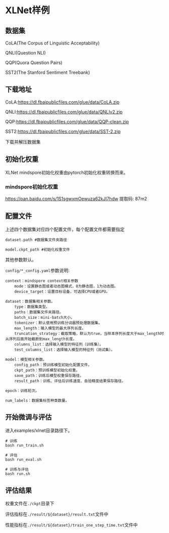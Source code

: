 # XLNet样例

## 数据集

CoLA(The Corpus of Linguistic Acceptability)

QNLI(Question NLI)

QQP(Quora Question Pairs)

SST2(The Stanford Sentiment Treebank)

## 下载地址

CoLA:https://dl.fbaipublicfiles.com/glue/data/CoLA.zip

QNLI:https://dl.fbaipublicfiles.com/glue/data/QNLIv2.zip

QQP:https://dl.fbaipublicfiles.com/glue/data/QQP-clean.zip

SST2:https://dl.fbaipublicfiles.com/glue/data/SST-2.zip

下载并解压数据集

## 初始化权重

XLNet mindspore初始化权重由pytorch初始化权重转换而来。

### mindspore初始化权重

https://pan.baidu.com/s/1S1sgwxmOewuza62kJI7hdw  提取码: 87m2

## 配置文件

上述四个数据集对应四个配置文件，每个配置文件都需要指定

`dataset.path #数据集文件夹路径`

`model.ckpt_path #初始化权重文件`

其他参数默认。

`config/*_config.yaml`参数说明:

```text
context：mindspore context相关参数
    mode：设置静态图或者动态图模式，0为静态图，1为动态图。
    device_target：设置目标设备，可选择CPU或者GPU。

dataset：数据集相关参数。
    type：数据集类型。
    paths：数据集文件夹路径。
    batch_size：mini-batch大小。
    tokenizer：默认使用预训练分词器预处理数据集。
    max_length：输入模型的最大序列长度。
    truncation_strategy：截取策略，默认为true，当样本序列长度大于max_length时从序列后面开始截断到max_length长度。
    columns_list：选择输入模型的特征列（训练集）。
    test_columns_list：选择输入模型的特征列（测试集）。
    
model：模型相关参数。
    config_path：预训练模型初始化配置文件。
    ckpt_path：预训练模型初始化权重。
    save_path：训练后模型权重保存路径。
    result_path：训练、评估后训练速度、自验精度结果保存路径。
    
epoch：训练轮次。

num_labels：数据集标签种类数量。
```

## 开始微调与评估

进入examples/xlnet目录路径下。

```shell
# 训练
bash run_train.sh
```

```shell
# 评估
bash run_eval.sh
```

```shell
# 训练与评估
bash run.sh
```

## 评估结果

权重文件在`./ckpt`目录下

评估指标在`./result/${dataset}/result.txt`文件中

性能指标在`./result/${dataset}/train_one_step_time.txt`文件中